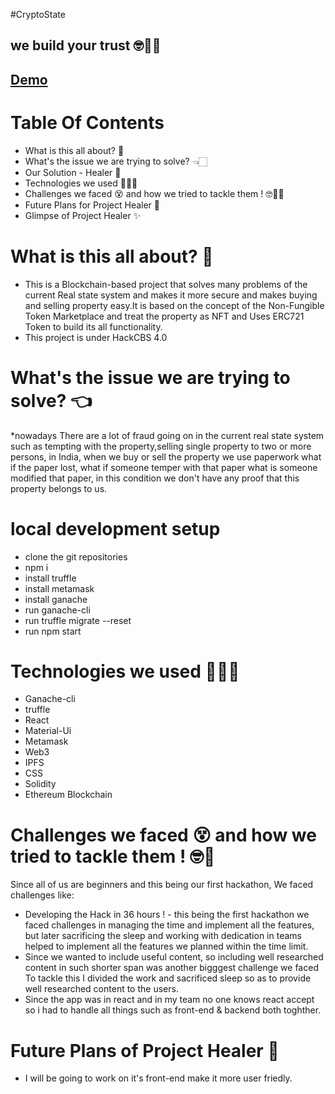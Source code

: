 
#CryptoState 

## we build your trust 🤓💪🏻
## [Demo](https://www.youtube.com/watch?v=1bvgDvetyp0)
# Table Of Contents
* What is this all about? 👀
* What's the issue we are trying to solve? 👈🏻
* Our Solution - Healer 🚀
* Technologies we used 👩🏻‍💻
* Challenges we faced 😵 and how we tried to tackle them ! 🤓💪🏻
* Future Plans for Project Healer 📝
* Glimpse of Project Healer ✨

# What is this all about? 👀
* This is a Blockchain-based project that solves many problems of the current Real state system and makes it more secure and makes buying and selling property easy.It is based on the concept of the Non-Fungible Token Marketplace and treat the property as NFT and Uses ERC721 Token to build its all functionality. 
* This project is under HackCBS 4.0


# What's the issue we are trying to solve? 👈
*nowadays There are a lot of fraud going on in the current real state system such as tempting with the property,selling single property to two or more persons, in India, when we buy or sell the property we use paperwork what if the paper lost, what if someone temper with  that paper what is someone modified that paper, in this condition we don't have any proof that this property belongs to us.


# local development setup
* clone the git repositories
* npm i
* install truffle 
* install metamask
* install ganache 
* run ganache-cli 
* run truffle migrate --reset 
* run npm start 



# Technologies we used 👩🏻‍💻
* Ganache-cli
* truffle
* React 
* Material-Ui
* Metamask
* Web3
* IPFS
* CSS
* Solidity
* Ethereum  Blockchain

# Challenges we faced 😵 and how we tried to tackle them ! 🤓💪
Since all of us are beginners and this being our first hackathon, We faced challenges like:
* Developing the Hack in 36 hours ! - this being the first hackathon we faced challenges in managing the time and implement all the features, but later sacrificing the sleep and working with dedication in teams helped to implement all the features we planned within the time limit.
*  Since we wanted to include useful content, so including well researched content in such shorter span was another bigggest challenge we faced  To tackle this I   divided the work and sacrificed sleep so as to provide well researched content to the users.
*  Since the app was in react and in my team no one knows react accept so i had to handle all things such as front-end & backend both toghther.

# Future Plans of Project Healer 📝
* I will be going to work on it's front-end make it more user friedly.

<!-- # Glimpse of Project Healer ✨ -->



